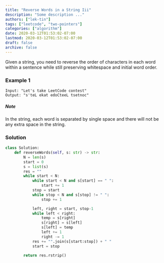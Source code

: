 ```yaml
---
title: "Reverse Words in a String Iii"
description: "Some description ..."
authors: ["lek-tin"]
tags: ["leetcode", "two-pointers"]
categories: ["algorithm"]
date: 2020-03-12T01:53:02-07:00
lastmod: 2020-03-12T01:53:02-07:00
draft: false
archive: false
---
```

Given a string, you need to reverse the order of characters in each word within a sentence while still preserving whitespace and initial word order.  

### Example 1

```
Input: "Let's take LeetCode contest"
Output: "s'teL ekat edoCteeL tsetnoc"
```

##### Note

In the string, each word is separated by single space and there will not be any extra space in the string.

### Solution

```python
class Solution:
    def reverseWords(self, s: str) -> str:
        N = len(s)
        start = 0
        s = list(s)
        res = ""
        while start < N:
            while start < N and s[start] == " ":
                start += 1
            stop = start
            while stop < N and s[stop] != " ":
                stop += 1

            left, right = start, stop-1
            while left < right:
                temp = s[right]
                s[right] = s[left]
                s[left] = temp
                left += 1
                right -= 1
            res += "".join(s[start:stop]) + " "
            start = stop

        return res.rstrip()
```